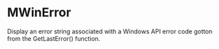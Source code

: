 # MWinError
Display an error string associated with a Windows API error code gotton from the GetLastError() function. 
